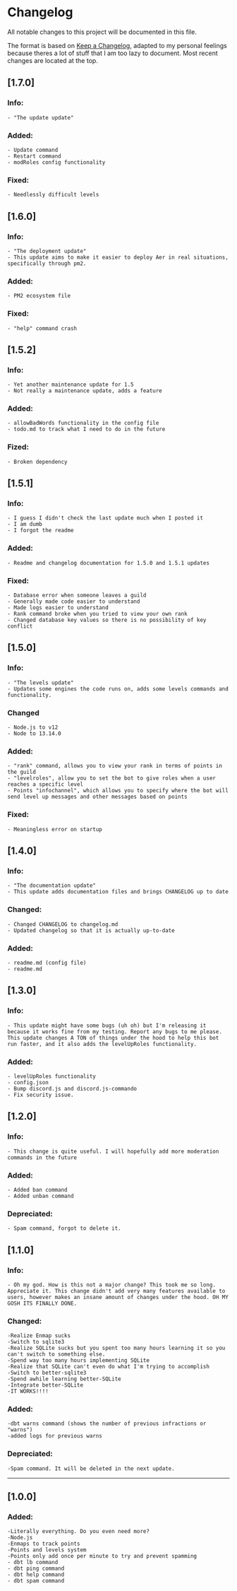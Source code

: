 # Changelog
All notable changes to this project will be documented in this file.

The format is based on [Keep a Changelog](https://keepachangelog.com/en/1.0.0/), adapted to my personal feelings because theres a lot of stuff that I am too lazy to document.
Most recent changes are located at the top.

## [1.7.0]

### Info:
    - "The update update"

### Added:
    - Update command
    - Restart command
    - modRoles config functionality

### Fixed:
    - Needlessly difficult levels
    
## [1.6.0]

### Info:
    - "The deployment update"
    - This update aims to make it easier to deploy Aer in real situations, specifically through pm2.

### Added:
    - PM2 ecosystem file

### Fixed:
    - "help" command crash

## [1.5.2]

### Info: 
    - Yet another maintenance update for 1.5
    - Not really a maintenance update, adds a feature

### Added:
    - allowBadWords functionality in the config file
    - todo.md to track what I need to do in the future

### Fized:
    - Broken dependency

## [1.5.1]

### Info:
    - I guess I didn't check the last update much when I posted it
    - I am dumb
    - I forgot the readme

### Added:
    - Readme and changelog documentation for 1.5.0 and 1.5.1 updates

### Fixed:
    - Database error when someone leaves a guild
    - Generally made code easier to understand
    - Made logs easier to understand
    - Rank command broke when you tried to view your own rank
    - Changed database key values so there is no possibility of key conflict

## [1.5.0]

### Info:
    - "The levels update"
    - Updates some engines the code runs on, adds some levels commands and functionality.

### Changed
    - Node.js to v12
    - Node to 13.14.0

### Added:
    - "rank" command, allows you to view your rank in terms of points in the guild
    - "levelroles", allow you to set the bot to give roles when a user reaches a specific level
    - Points "infochannel", which allows you to specify where the bot will send level up messages and other messages based on points

### Fixed:
    - Meaningless error on startup

## [1.4.0]

### Info:
    - "The documentation update"
    - This update adds documentation files and brings CHANGELOG up to date

### Changed:
    - Changed CHANGELOG to changelog.md
    - Updated changelog so that it is actually up-to-date

### Added:
    - readme.md (config file)
    - readme.md

## [1.3.0]

### Info: 
    - This update might have some bugs (uh oh) but I'm releasing it because it works fine from my testing. Report any bugs to me please. This update changes A TON of things under the hood to help this bot run faster, and it also adds the levelUpRoles functionality.

### Added:
    - levelUpRoles functionality
    - config.json
    - Bump discord.js and discord.js-commando
    - Fix security issue.

## [1.2.0]

### Info: 
    - This change is quite useful. I will hopefully add more moderation commands in the future

### Added:
    - Added ban command
    - Added unban command

### Depreciated:
    - Spam command, forgot to delete it.

## [1.1.0]

### Info:
    - Oh my god. How is this not a major change? This took me so long. Appreciate it. This change didn't add very many features available to users, however makes an insane amount of changes under the hood. OH MY GOSH ITS FINALLY DONE.

### Changed:
    -Realize Enmap sucks
    -Switch to sqlite3
    -Realize SQLite sucks but you spent too many hours learning it so you can't switch to something else.
    -Spend way too many hours implementing SQLite
    -Realize that SQLite can't even do what I'm trying to accomplish
    -Switch to better-sqlite3
    -Spend awhile learning better-SQLite
    -Integrate better-SQLite
    -IT WORKS!!!!
    
### Added:
    -dbt warns command (shows the number of previous infractions or "warns")
    -added logs for previous warns
    
### Depreciated:
    -Spam command. It will be deleted in the next update.

-----------

## [1.0.0]

### Added:
    -Literally everything. Do you even need more?
    -Node.js
    -Enmaps to track points
    -Points and levels system
    -Points only add once per minute to try and prevent spamming
    - dbt lb command
    - dbt ping command
    - dbt help command
    - dbt spam command
